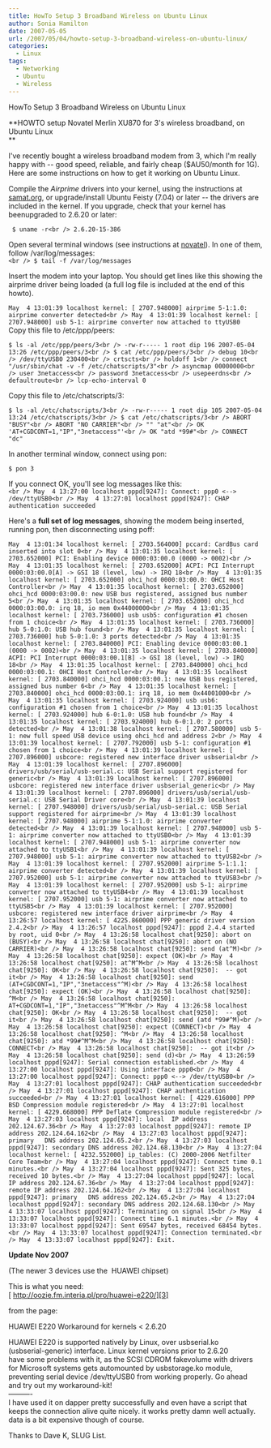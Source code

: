 ```yaml
---
title: HowTo Setup 3 Broadband Wireless on Ubuntu Linux
author: Sonia Hamilton
date: 2007-05-05
url: /2007/05/04/howto-setup-3-broadband-wireless-on-ubuntu-linux/
categories:
  - Linux
tags:
  - Networking
  - Ubuntu
  - Wireless
---
```

HowTo Setup 3 Broadband Wireless on Ubuntu Linux
<!--more-->

**HOWTO setup Novatel Merlin XU870 for 3's wireless broadband, on Ubuntu Linux  
**

I've recently bought a wireless broadband modem from 3, which I'm really happy with -- good speed, reliable, and fairly cheap ($AU50/month for 1G). Here are some instructions on how to get it working on Ubuntu Linux.

Compile the *Airprime* drivers into your kernel, using the instructions at [samat.org][1], or upgrade/install Ubuntu Feisty (7.04) or later -- the drivers are included in the kernel. If you upgrade, check that your kernel has beenupgraded to 2.6.20 or later:  
<!--more-->

  
` $ uname -r<br />
2.6.20-15-386`

Open several terminal windows (see instructions at [novatel][2]). In one of them, follow /var/log/messages:  
`<br />
$ tail -f /var/log/messages`

Insert the modem into your laptop. You should get lines like this showing the airprime driver being loaded (a full log file is included at the end of this howto).

`May  4 13:01:39 localhost kernel: [ 2707.948000] airprime 5-1:1.0: airprime converter detected<br />
May  4 13:01:39 localhost kernel: [ 2707.948000] usb 5-1: airprime converter now attached to ttyUSB0`  
Copy this file to /etc/ppp/peers:

`$ ls -al /etc/ppp/peers/3<br />
-rw-r----- 1 root dip 196 2007-05-04 13:26 /etc/ppp/peers/3<br />
$ cat /etc/ppp/peers/3<br />
debug 10<br />
/dev/ttyUSB0 230400<br />
crtscts<br />
holdoff 1<br />
connect "/usr/sbin/chat -v -f /etc/chatscripts/3"<br />
asyncmap 00000000<br />
user 3netaccess<br />
password 3netaccess<br />
usepeerdns<br />
defaultroute<br />
lcp-echo-interval 0`

Copy this file to /etc/chatscripts/3:

`$ ls -al /etc/chatscripts/3<br />
-rw-r----- 1 root dip 105 2007-05-04 13:24 /etc/chatscripts/3<br />
$ cat /etc/chatscripts/3<br />
ABORT "BUSY"<br />
ABORT "NO CARRIER"<br />
"" "at"<br />
OK 'AT+CGDCONT=1,"IP","3netaccess"'<br />
OK "atd *99#"<br />
CONNECT "dc"`

In another terminal window, connect using pon:

`$ pon 3`

If you connect OK, you'll see log messages like this:  
`<br />
May  4 13:27:00 localhost pppd[9247]: Connect: ppp0 <--> /dev/ttyUSB0<br />
May  4 13:27:01 localhost pppd[9247]: CHAP authentication succeeded`

Here's a **full set of log messages**, showing the modem being inserted, running pon, then disconnecting using poff:

`May  4 13:01:34 localhost kernel: [ 2703.564000] pccard: CardBus card inserted into slot 0<br />
May  4 13:01:35 localhost kernel: [ 2703.652000] PCI: Enabling device 0000:03:00.0 (0000 -> 0002)<br />
May  4 13:01:35 localhost kernel: [ 2703.652000] ACPI: PCI Interrupt 0000:03:00.0[A] -> GSI 18 (level, low) -> IRQ 18<br />
May  4 13:01:35 localhost kernel: [ 2703.652000] ohci_hcd 0000:03:00.0: OHCI Host Controller<br />
May  4 13:01:35 localhost kernel: [ 2703.652000] ohci_hcd 0000:03:00.0: new USB bus registered, assigned bus number 5<br />
May  4 13:01:35 localhost kernel: [ 2703.652000] ohci_hcd 0000:03:00.0: irq 18, io mem 0x44000000<br />
May  4 13:01:35 localhost kernel: [ 2703.736000] usb usb5: configuration #1 chosen from 1 choice<br />
May  4 13:01:35 localhost kernel: [ 2703.736000] hub 5-0:1.0: USB hub found<br />
May  4 13:01:35 localhost kernel: [ 2703.736000] hub 5-0:1.0: 3 ports detected<br />
May  4 13:01:35 localhost kernel: [ 2703.840000] PCI: Enabling device 0000:03:00.1 (0000 -> 0002)<br />
May  4 13:01:35 localhost kernel: [ 2703.840000] ACPI: PCI Interrupt 0000:03:00.1[B] -> GSI 18 (level, low) -> IRQ 18<br />
May  4 13:01:35 localhost kernel: [ 2703.840000] ohci_hcd 0000:03:00.1: OHCI Host Controller<br />
May  4 13:01:35 localhost kernel: [ 2703.840000] ohci_hcd 0000:03:00.1: new USB bus registered, assigned bus number 6<br />
May  4 13:01:35 localhost kernel: [ 2703.840000] ohci_hcd 0000:03:00.1: irq 18, io mem 0x44001000<br />
May  4 13:01:35 localhost kernel: [ 2703.924000] usb usb6: configuration #1 chosen from 1 choice<br />
May  4 13:01:35 localhost kernel: [ 2703.924000] hub 6-0:1.0: USB hub found<br />
May  4 13:01:35 localhost kernel: [ 2703.924000] hub 6-0:1.0: 2 ports detected<br />
May  4 13:01:38 localhost kernel: [ 2707.580000] usb 5-1: new full speed USB device using ohci_hcd and address 2<br />
May  4 13:01:39 localhost kernel: [ 2707.792000] usb 5-1: configuration #1 chosen from 1 choice<br />
May  4 13:01:39 localhost kernel: [ 2707.896000] usbcore: registered new interface driver usbserial<br />
May  4 13:01:39 localhost kernel: [ 2707.896000] drivers/usb/serial/usb-serial.c: USB Serial support registered for generic<br />
May  4 13:01:39 localhost kernel: [ 2707.896000] usbcore: registered new interface driver usbserial_generic<br />
May  4 13:01:39 localhost kernel: [ 2707.896000] drivers/usb/serial/usb-serial.c: USB Serial Driver core<br />
May  4 13:01:39 localhost kernel: [ 2707.948000] drivers/usb/serial/usb-serial.c: USB Serial support registered for airprime<br />
May  4 13:01:39 localhost kernel: [ 2707.948000] airprime 5-1:1.0: airprime converter detected<br />
May  4 13:01:39 localhost kernel: [ 2707.948000] usb 5-1: airprime converter now attached to ttyUSB0<br />
May  4 13:01:39 localhost kernel: [ 2707.948000] usb 5-1: airprime converter now attached to ttyUSB1<br />
May  4 13:01:39 localhost kernel: [ 2707.948000] usb 5-1: airprime converter now attached to ttyUSB2<br />
May  4 13:01:39 localhost kernel: [ 2707.952000] airprime 5-1:1.1: airprime converter detected<br />
May  4 13:01:39 localhost kernel: [ 2707.952000] usb 5-1: airprime converter now attached to ttyUSB3<br />
May  4 13:01:39 localhost kernel: [ 2707.952000] usb 5-1: airprime converter now attached to ttyUSB4<br />
May  4 13:01:39 localhost kernel: [ 2707.952000] usb 5-1: airprime converter now attached to ttyUSB5<br />
May  4 13:01:39 localhost kernel: [ 2707.952000] usbcore: registered new interface driver airprime<br />
May  4 13:26:57 localhost kernel: [ 4225.860000] PPP generic driver version 2.4.2<br />
May  4 13:26:57 localhost pppd[9247]: pppd 2.4.4 started by root, uid 0<br />
May  4 13:26:58 localhost chat[9250]: abort on (BUSY)<br />
May  4 13:26:58 localhost chat[9250]: abort on (NO CARRIER)<br />
May  4 13:26:58 localhost chat[9250]: send (at^M)<br />
May  4 13:26:58 localhost chat[9250]: expect (OK)<br />
May  4 13:26:58 localhost chat[9250]: at^M^M<br />
May  4 13:26:58 localhost chat[9250]: OK<br />
May  4 13:26:58 localhost chat[9250]:  -- got it<br />
May  4 13:26:58 localhost chat[9250]: send (AT+CGDCONT=1,"IP","3netaccess"^M)<br />
May  4 13:26:58 localhost chat[9250]: expect (OK)<br />
May  4 13:26:58 localhost chat[9250]: ^M<br />
May  4 13:26:58 localhost chat[9250]: AT+CGDCONT=1,"IP","3netaccess"^M^M<br />
May  4 13:26:58 localhost chat[9250]: OK<br />
May  4 13:26:58 localhost chat[9250]:  -- got it<br />
May  4 13:26:58 localhost chat[9250]: send (atd *99#^M)<br />
May  4 13:26:58 localhost chat[9250]: expect (CONNECT)<br />
May  4 13:26:58 localhost chat[9250]: ^M<br />
May  4 13:26:58 localhost chat[9250]: atd *99#^M^M<br />
May  4 13:26:58 localhost chat[9250]: CONNECT<br />
May  4 13:26:58 localhost chat[9250]:  -- got it<br />
May  4 13:26:58 localhost chat[9250]: send (d)<br />
May  4 13:26:59 localhost pppd[9247]: Serial connection established.<br />
May  4 13:27:00 localhost pppd[9247]: Using interface ppp0<br />
May  4 13:27:00 localhost pppd[9247]: Connect: ppp0 <--> /dev/ttyUSB0<br />
May  4 13:27:01 localhost pppd[9247]: CHAP authentication succeeded<br />
May  4 13:27:01 localhost pppd[9247]: CHAP authentication succeeded<br />
May  4 13:27:01 localhost kernel: [ 4229.616000] PPP BSD Compression module registered<br />
May  4 13:27:01 localhost kernel: [ 4229.668000] PPP Deflate Compression module registered<br />
May  4 13:27:03 localhost pppd[9247]: local  IP address 202.124.67.36<br />
May  4 13:27:03 localhost pppd[9247]: remote IP address 202.124.64.162<br />
May  4 13:27:03 localhost pppd[9247]: primary   DNS address 202.124.65.2<br />
May  4 13:27:03 localhost pppd[9247]: secondary DNS address 202.124.68.130<br />
May  4 13:27:04 localhost kernel: [ 4232.552000] ip_tables: (C) 2000-2006 Netfilter Core Team<br />
May  4 13:27:04 localhost pppd[9247]: Connect time 0.1 minutes.<br />
May  4 13:27:04 localhost pppd[9247]: Sent 325 bytes, received 10 bytes.<br />
May  4 13:27:04 localhost pppd[9247]: local  IP address 202.124.67.36<br />
May  4 13:27:04 localhost pppd[9247]: remote IP address 202.124.64.162<br />
May  4 13:27:04 localhost pppd[9247]: primary   DNS address 202.124.65.2<br />
May  4 13:27:04 localhost pppd[9247]: secondary DNS address 202.124.68.130<br />
May  4 13:33:07 localhost pppd[9247]: Terminating on signal 15<br />
May  4 13:33:07 localhost pppd[9247]: Connect time 6.1 minutes.<br />
May  4 13:33:07 localhost pppd[9247]: Sent 69547 bytes, received 68454 bytes.<br />
May  4 13:33:07 localhost pppd[9247]: Connection terminated.<br />
May  4 13:33:07 localhost pppd[9247]: Exit.`

**Update Nov 2007**

(The newer 3 devices use the  HUAWEI chipset)

This is what you need:  
[ http://oozie.fm.interia.pl/pro/huawei-e220/][3]

from the page:

HUAWEI E220 Workaround for kernels < 2.6.20

HUAWEI E220 is supported natively by Linux, over usbserial.ko  
(usbserial-generic) interface. Linux kernel versions prior to 2.6.20  
have some problems with it, as the SCSI CDROM fakevolume with drivers  
for Microsoft systems gets automounted by usbstorage.ko module,  
preventing serial device /dev/ttyUSB0 from working properly. Go ahead  
and try out my workaround-kit!  
&#8212;&#8212;&#8212;-  
I have used it on dapper pretty successfully and even have a script that  
keeps the connection alive quite nicely. it works pretty damn well actually.  
data is a bit expensive though of course.

Thanks to Dave K, SLUG List.

 [1]: http://samat.org/weblog/20070127-high-speed-cellular-wireless-modems-in-ubuntu-linux-6-10.html
 [2]: http://www.novatelwireless.com/support/merlin-xu870-linux.html
 [3]: http://oozie.fm.interia.pl/pro/huawei-e220/

